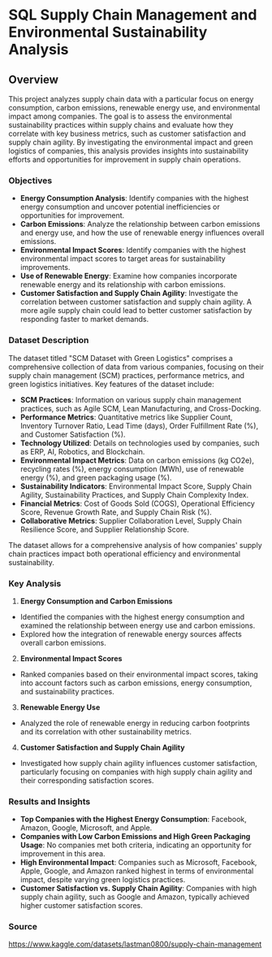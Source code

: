 # SQL Supply Chain Management and Environmental Sustainability Analysis

## Overview

This project analyzes supply chain data with a particular focus on energy consumption, carbon emissions, renewable energy use, and environmental impact among companies. The goal is to assess the environmental sustainability practices within supply chains and evaluate how they correlate with key business metrics, such as customer satisfaction and supply chain agility. By investigating the environmental impact and green logistics of companies, this analysis provides insights into sustainability efforts and opportunities for improvement in supply chain operations.

### Objectives

- **Energy Consumption Analysis**: Identify companies with the highest energy consumption and uncover potential inefficiencies or opportunities for improvement.
- **Carbon Emissions**: Analyze the relationship between carbon emissions and energy use, and how the use of renewable energy influences overall emissions.
- **Environmental Impact Scores**: Identify companies with the highest environmental impact scores to target areas for sustainability improvements.
- **Use of Renewable Energy**: Examine how companies incorporate renewable energy and its relationship with carbon emissions.
- **Customer Satisfaction and Supply Chain Agility**: Investigate the correlation between customer satisfaction and supply chain agility. A more agile supply chain could lead to better customer satisfaction by responding faster to market demands.

### Dataset Description

The dataset titled "SCM Dataset with Green Logistics" comprises a comprehensive collection of data from various companies, focusing on their supply chain management (SCM) practices, performance metrics, and green logistics initiatives. Key features of the dataset include:

- **SCM Practices**: Information on various supply chain management practices, such as Agile SCM, Lean Manufacturing, and Cross-Docking.
- **Performance Metrics**: Quantitative metrics like Supplier Count, Inventory Turnover Ratio, Lead Time (days), Order Fulfillment Rate (%), and Customer Satisfaction (%).
- **Technology Utilized**: Details on technologies used by companies, such as ERP, AI, Robotics, and Blockchain.
- **Environmental Impact Metrics**: Data on carbon emissions (kg CO2e), recycling rates (%), energy consumption (MWh), use of renewable energy (%), and green packaging usage (%).
- **Sustainability Indicators**: Environmental Impact Score, Supply Chain Agility, Sustainability Practices, and Supply Chain Complexity Index.
- **Financial Metrics**: Cost of Goods Sold (COGS), Operational Efficiency Score, Revenue Growth Rate, and Supply Chain Risk (%).
- **Collaborative Metrics**: Supplier Collaboration Level, Supply Chain Resilience Score, and Supplier Relationship Score.

The dataset allows for a comprehensive analysis of how companies' supply chain practices impact both operational efficiency and environmental sustainability.

### Key Analysis
1. **Energy Consumption and Carbon Emissions**
- Identified the companies with the highest energy consumption and examined the relationship between energy use and carbon emissions.
- Explored how the integration of renewable energy sources affects overall carbon emissions.

2. **Environmental Impact Scores**
- Ranked companies based on their environmental impact scores, taking into account factors such as carbon emissions, energy consumption, and sustainability practices.

3. **Renewable Energy Use**
- Analyzed the role of renewable energy in reducing carbon footprints and its correlation with other sustainability metrics.

4. **Customer Satisfaction and Supply Chain Agility**
- Investigated how supply chain agility influences customer satisfaction, particularly focusing on companies with high supply chain agility and their corresponding satisfaction scores.

### Results and Insights

- **Top Companies with the Highest Energy Consumption**: Facebook, Amazon, Google, Microsoft, and Apple.
- **Companies with Low Carbon Emissions and High Green Packaging Usage**: No companies met both criteria, indicating an opportunity for improvement in this area.
- **High Environmental Impact**: Companies such as Microsoft, Facebook, Apple, Google, and Amazon ranked highest in terms of environmental impact, despite varying green logistics practices.
- **Customer Satisfaction vs. Supply Chain Agility**: Companies with high supply chain agility, such as Google and Amazon, typically achieved higher customer satisfaction scores.

### Source

https://www.kaggle.com/datasets/lastman0800/supply-chain-management
